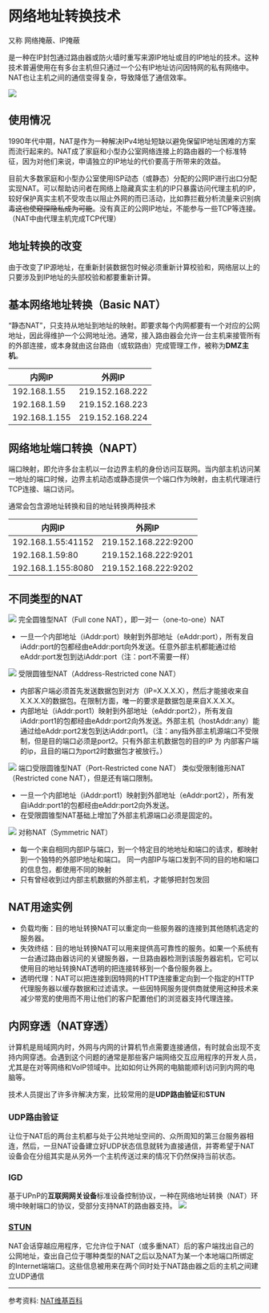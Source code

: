 # 网络地址转换技术
又称 网络掩蔽、IP掩蔽

是一种在IP封包通过路由器或防火墙时重写来源IP地址或目的IP地址的技术。这种技术普遍使用在有多台主机但只通过一个公有IP地址访问因特网的私有网络中。NAT也让主机之间的通信变得复杂，导致降低了通信效率。

![](https://upload.wikimedia.org/wikipedia/commons/thumb/b/b2/Nat1.svg/600px-Nat1.svg.png)

## 使用情况
1990年代中期，NAT是作为一种解决IPv4地址短缺以避免保留IP地址困难的方案而流行起来的。NAT成了家庭和小型办公室网络连接上的路由器的一个标准特征，因为对他们来说，申请独立的IP地址的代价要高于所带来的效益。

目前大多数家庭和小型办公室使用ISP动态（或静态）分配的公网IP进行出口分配实现NAT。可以帮助访问者在网络上隐藏真实主机的IP只暴露访问代理主机的IP，较好保护真实主机不受攻击以阻止外网的而已活动，比如靠拦截分析流量来识别病毒~~这也使窥探隐私成为可能~~。没有真正的公网IP地址，不能参与一些TCP等连接。（NAT中由代理主机完成TCP代理）

## 地址转换的改变
由于改变了IP源地址，在重新封装数据包时候必须重新计算校验和，网络层以上的只要涉及到IP地址的头部校验和都要重新计算。

## 基本网络地址转换（Basic NAT）

“静态NAT”，只支持从地址到地址的映射。即要求每个内网都要有一个对应的公网地址，因此得维护一个公网地址池。通常，接入路由器会允许一台主机来接管所有的外部连接，或本身就由这台路由（或软路由）完成管理工作，被称为**DMZ主机**。

|内网IP|	外网IP|
|-|-|
|192.168.1.55|219.152.168.222|
|192.168.1.59|219.152.168.223|
|192.168.1.155|219.152.168.224|

## 网络地址端口转换（NAPT）
端口映射，即允许多台主机以一台边界主机的身份访问互联网。当内部主机访问某一地址的端口时候，边界主机动态或静态提供一个端口作为映射，由主机代理进行TCP连接、端口访问。

通常会包含源地址转换和目的地址转换两种技术

|内网IP|	外网IP|
|-|-|
|192.168.1.55:41152|219.152.168.222:9200|
|192.168.1.59:80|219.152.168.222:9201|
|192.168.1.155:8080|219.152.168.222:9202|

## 不同类型的NAT

![](https://upload.wikimedia.org/wikipedia/commons/thumb/4/44/Full_Cone_NAT.svg/800px-Full_Cone_NAT.svg.png)
完全圆锥型NAT（Full cone NAT），即一对一（one-to-one）NAT
- 一旦一个内部地址（iAddr:port）映射到外部地址（eAddr:port），所有发自iAddr:port的包都经由eAddr:port向外发送。任意外部主机都能通过给eAddr:port发包到达iAddr:port（注：port不需要一样）

![](https://upload.wikimedia.org/wikipedia/commons/thumb/3/3c/Restricted_Cone_NAT.svg/800px-Restricted_Cone_NAT.svg.png)
受限圆锥型NAT（Address-Restricted cone NAT）
- 内部客户端必须首先发送数据包到对方（IP=X.X.X.X），然后才能接收来自X.X.X.X的数据包。在限制方面，唯一的要求是数据包是来自X.X.X.X。
- 内部地址（iAddr:port1）映射到外部地址（eAddr:port2），所有发自iAddr:port1的包都经由eAddr:port2向外发送。外部主机（hostAddr:any）能通过给eAddr:port2发包到达iAddr:port1。（注：any指外部主机源端口不受限制，但是目的端口必须是port2。只有外部主机数据包的目的IP 为 内部客户端的ip，且目的端口为port2时数据包才被放行。）

![](https://upload.wikimedia.org/wikipedia/commons/thumb/c/c2/Port_Restricted_Cone_NAT.svg/800px-Port_Restricted_Cone_NAT.svg.png)
端口受限圆锥型NAT（Port-Restricted cone NAT）
类似受限制锥形NAT（Restricted cone NAT），但是还有端口限制。
- 一旦一个内部地址（iAddr:port1）映射到外部地址（eAddr:port2），所有发自iAddr:port1的包都经由eAddr:port2向外发送。
- 在受限圆锥型NAT基础上增加了外部主机源端口必须是固定的。

![](https://upload.wikimedia.org/wikipedia/commons/thumb/7/73/Symmetric_NAT.svg/800px-Symmetric_NAT.svg.png)
对称NAT（Symmetric NAT）
- 每一个来自相同内部IP与端口，到一个特定目的地地址和端口的请求，都映射到一个独特的外部IP地址和端口。
同一内部IP与端口发到不同的目的地和端口的信息包，都使用不同的映射
- 只有曾经收到过内部主机数据的外部主机，才能够把封包发回



## NAT用途实例
- 负载均衡：目的地址转换NAT可以重定向一些服务器的连接到其他随机选定的服务器。
- 失效终结：目的地址转换NAT可以用来提供高可靠性的服务。如果一个系统有一台通过路由器访问的关键服务器，一旦路由器检测到该服务器宕机，它可以使用目的地址转换NAT透明的把连接转移到一个备份服务器上。
- 透明代理：NAT可以把连接到因特网的HTTP连接重定向到一个指定的HTTP代理服务器以缓存数据和过滤请求。一些因特网服务提供商就使用这种技术来减少带宽的使用而不用让他们的客户配置他们的浏览器支持代理连接。

## 内网穿透（NAT穿透）
计算机是局域网内时，外网与内网的计算机节点需要连接通信，有时就会出现不支持内网穿透。会遇到这个问题的通常是那些客户端网络交互应用程序的开发人员，尤其是在对等网络和VoIP领域中。比如如何让外网的电脑能顺利访问到内网的电脑等。

技术人员提出了许多许解决方案，比较常用的是**UDP路由验证**和**STUN**

### UDP路由验证
让位于NAT后的两台主机都与处于公共地址空间的、众所周知的第三台服务器相连，然后，一旦NAT设备建立好UDP状态信息就转为直接通信，并寄希望于NAT设备会在分组其实是从另外一个主机传送过来的情况下仍然保持当前状态。

### IGD
基于UPnP的**互联网网关设备**标准设备控制协议，一种在网络地址转换（NAT）环境中映射端口的协议，受部分支持NAT的路由器支持。
![](https://upload.wikimedia.org/wikipedia/commons/3/36/UPnP_discovery_phase.jpg)

### [STUN](https://www.wikiwand.com/zh-hans/STUN)
NAT会话穿越应用程序，它允许位于NAT（或多重NAT）后的客户端找出自己的公网地址，查出自己位于哪种类型的NAT之后以及NAT为某一个本地端口所绑定的Internet端端口。这些信息被用来在两个同时处于NAT路由器之后的主机之间建立UDP通信

---
参考资料: [NAT维基百科](https://www.wikiwand.com/zh-hans/%E7%BD%91%E7%BB%9C%E5%9C%B0%E5%9D%80%E8%BD%AC%E6%8D%A2)
